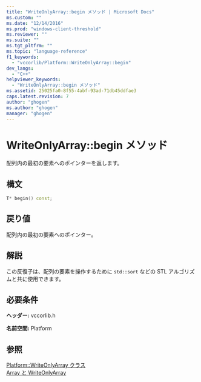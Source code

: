 ```yaml
---
title: "WriteOnlyArray::begin メソッド | Microsoft Docs"
ms.custom: ""
ms.date: "12/14/2016"
ms.prod: "windows-client-threshold"
ms.reviewer: ""
ms.suite: ""
ms.tgt_pltfrm: ""
ms.topic: "language-reference"
f1_keywords: 
  - "vccorlib/Platform::WriteOnlyArray::begin"
dev_langs: 
  - "C++"
helpviewer_keywords: 
  - "WriteOnlyArray::begin メソッド"
ms.assetid: 25025fa0-8f55-4abf-93ad-71db45ddfae3
caps.latest.revision: 7
author: "ghogen"
ms.author: "ghogen"
manager: "ghogen"
---
```

# WriteOnlyArray::begin メソッド
配列内の最初の要素へのポインターを返します。  
  
## 構文  
  
```cpp  
T* begin() const;  
```  
  
## 戻り値  
 配列内の最初の要素へのポインター。  
  
## 解説  
 この反復子は、配列の要素を操作するために `std::sort` などの STL アルゴリズムと共に使用できます。  
  
## 必要条件  
 **ヘッダー:** vccorlib.h  
  
 **名前空間:** Platform  
  
## 参照  
 [Platform::WriteOnlyArray クラス](../cppcx/platform-writeonlyarray-class.md)   
 [Array と WriteOnlyArray](../cppcx/array-and-writeonlyarray-c-cx.md)